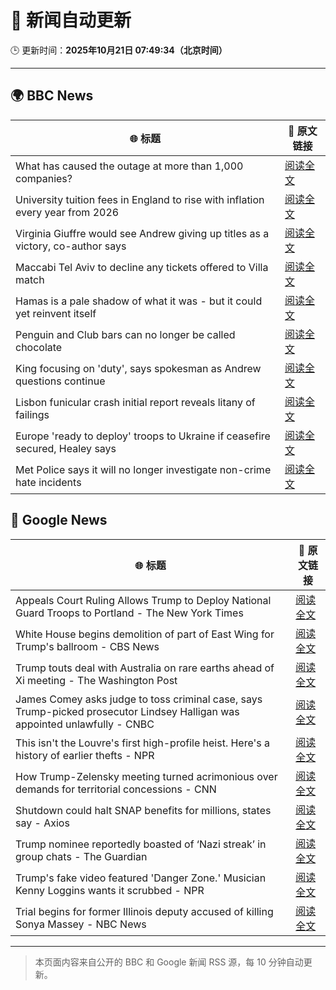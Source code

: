 # 🧠 新闻自动更新

🕒 更新时间：**2025年10月21日 07:49:34（北京时间）**

---

## 🌍 BBC News

| 🌐 标题 | 🔗 原文链接 |
|--------|-------------|
| What has caused the outage at more than 1,000 companies? | [阅读全文](https://www.bbc.com/news/articles/cev1en9077ro?at_medium=RSS&at_campaign=rss) |
| University tuition fees in England to rise with inflation every year from 2026 | [阅读全文](https://www.bbc.com/news/articles/cgkzj87n8rdo?at_medium=RSS&at_campaign=rss) |
| Virginia Giuffre would see Andrew giving up titles as a victory, co-author says | [阅读全文](https://www.bbc.com/news/articles/c201k3wd65yo?at_medium=RSS&at_campaign=rss) |
| Maccabi Tel Aviv to decline any tickets offered to Villa match | [阅读全文](https://www.bbc.com/sport/football/articles/c3w98224xx8o?at_medium=RSS&at_campaign=rss) |
| Hamas is a pale shadow of what it was - but it could yet reinvent itself | [阅读全文](https://www.bbc.com/news/articles/cn51w77vlp9o?at_medium=RSS&at_campaign=rss) |
| Penguin and Club bars can no longer be called chocolate | [阅读全文](https://www.bbc.com/news/articles/c86737yg3jlo?at_medium=RSS&at_campaign=rss) |
| King focusing on 'duty', says spokesman as Andrew questions continue | [阅读全文](https://www.bbc.com/news/articles/c4gzp6xgdx4o?at_medium=RSS&at_campaign=rss) |
| Lisbon funicular crash initial report reveals litany of failings | [阅读全文](https://www.bbc.com/news/articles/c20pg8pzp2no?at_medium=RSS&at_campaign=rss) |
| Europe 'ready to deploy' troops to Ukraine if ceasefire secured, Healey says | [阅读全文](https://www.bbc.com/news/articles/cd9kqve398vo?at_medium=RSS&at_campaign=rss) |
| Met Police says it will no longer investigate non-crime hate incidents | [阅读全文](https://www.bbc.com/news/articles/cwyp1gk0n23o?at_medium=RSS&at_campaign=rss) |

## 📰 Google News

| 🌐 标题 | 🔗 原文链接 |
|--------|-------------|
| Appeals Court Ruling Allows Trump to Deploy National Guard Troops to Portland - The New York Times | [阅读全文](https://news.google.com/rss/articles/CBMimAFBVV95cUxNcFgta0NqZF9IZnF3dXVrb1gyZDBFM1VsSUtsQlFFTjNwVjJVaHpfOF9mc1pTMzV0RmY0U25jWk1VWklQb1BLTU9qaXFua1lySmJseWE3U3J3RmNnbGYtMzl4Qm92Ty1WTUtNcUc1NmdyOGJWemdnUGFkQmVQbzM4a0N5cG1obHlIT2xLN2lZRTVXQm5vWTltTA?oc=5) |
| White House begins demolition of part of East Wing for Trump's ballroom - CBS News | [阅读全文](https://news.google.com/rss/articles/CBMie0FVX3lxTFBmX2huYzdkU2p2TFZwcmtwcFRrc19lRDF6dXUyd0FrWHNiMFd0S3ZUMl9lSTlFOTRBRG9fa21taDZJXzhiSVRYR2FnY0M0c2NTanV6OXUyZDhEeEJ1ek9HbXhjeFhNbjZ6SG5LTWsxdkZlNmpUSkZPYWd1UdIBgAFBVV95cUxQVHV5TFVUS0tlYkE4eURhcFIzX0VRNm80UTlRSFB3QUdCNUlueV9DajNDNXNSVElqX0pwbGNxZVdxTkpzZHlrQ1pXUkhyTEI4SVFlWUlJZEhKSkQ3dndocDg5cUNBcDdYdWpaa1lOZFRjdzJHd2dTWTFZTGJmZlc4Uw?oc=5) |
| Trump touts deal with Australia on rare earths ahead of Xi meeting - The Washington Post | [阅读全文](https://news.google.com/rss/articles/CBMijgFBVV95cUxQT2xURkVPLXFrWHJIT0Zmb1pxaXpEenFrQVJTUnRUamloeFhvR2hnSlhCSzlmZFU3alZ2Mm40b0wtUGtSendLclV5VDl3VG1WQ1dLQ2JvUFdMMUxQSk92VHQ0TjZYaTdUWUFQQTlXeWhtQm9rdnE3OUlxLTdET2RRbXVfdTVGWXhrOHJEVDRn?oc=5) |
| James Comey asks judge to toss criminal case, says Trump-picked prosecutor Lindsey Halligan was appointed unlawfully - CNBC | [阅读全文](https://news.google.com/rss/articles/CBMie0FVX3lxTE9ZTEZpWkJ0Ty1KSDlqTlhwZTU4NmgzYVN3Z0I4UktDSkhkU2xyZlF3Vi1ZWEdybHpTdmplM2ItUEFhRVBKRkNwamFLS0pOdGJGc1RobGNhTzc0WTVoVkprWWFYdXNQUDZDamd4MThnLUxlRE1wZ3VxSm92c9IBgAFBVV95cUxPMGVZVGpRUlNjcURwaU9VY214d00tRlR2WXhCZVZNVS02dGg3ZFBvNm0yRXIxLW00eFA1RVNCUVJsTmdCMWVMZTh5bVY5dUd2S05oNzZmNE5lV1N6UW43Q1ljQ2swbnpxcFExb1RXVkdXWXRUVHlYV2V3emFSeVJfSA?oc=5) |
| This isn't the Louvre's first high-profile heist. Here's a history of earlier thefts - NPR | [阅读全文](https://news.google.com/rss/articles/CBMif0FVX3lxTE5PVW1Fd3k3TFdTYUZFWWh4Q1RsN0U0cGVZc0ZYM0wwUXZZSzV0eTdDWm9SbWdWVV9MbFYyS1RhZGFFclBDMS1IYzlNalVaZVRMcE5Qa1lGa01kOGdFS2FSM3BpaTBZX2xSMzcyUGh1X2N5SUNjeWUzN3B1UTkyQ3M?oc=5) |
| How Trump-Zelensky meeting turned acrimonious over demands for territorial concessions - CNN | [阅读全文](https://news.google.com/rss/articles/CBMijwFBVV95cUxQRXJEeVVXWU5tTVMwUkRUNkU5d3FiLV9pMmJDNXFENEh1M0NiYi1VdmtPZ0FXZmtjdmFsd3pLVnJRaW04SXFwT192Vi13OXN5UkpJZEZzZjFsM1lJUUZiVmZEQ1VXbkFJUExzZEZpcEpqLW1PTU1Ia2d0UlV2dkNpV2xhSzc1Qzdtd0dXSXpxaw?oc=5) |
| Shutdown could halt SNAP benefits for millions, states say - Axios | [阅读全文](https://news.google.com/rss/articles/CBMie0FVX3lxTE1qemZ4YjN1eFVJNk9WV004d3BOQjBLWUQ5NWZISmx2WTRZekxmNTdBY092WnRWSzFQR29naGNPa0hSZmVLRmN1NUw2NUItSWlTZmFUSnMwLUFobG95bWZYa3ZzS2szYmQzU2FnaVo4Zmx3YTNPZ3NsRGd5Yw?oc=5) |
| Trump nominee reportedly boasted of ‘Nazi streak’ in group chats - The Guardian | [阅读全文](https://news.google.com/rss/articles/CBMikgFBVV95cUxNUUNTalVPWElPSFpHWTloOGN6THBFRVhBZHIwWThob1N6ajlUZl9TSWc2VkdMaVBWOUlUcmJhdXM0QmgzTlB4Rnc4N2VIY1AxaE9HQUVyeGpiSVlPbDUyT2tIek9udW1mUC16MTZ1YUJpa3dOdWJ0UTBhVGUxc20zYjVpalE1VjlBNkxwYTk4UnpOUQ?oc=5) |
| Trump's fake video featured 'Danger Zone.' Musician Kenny Loggins wants it scrubbed - NPR | [阅读全文](https://news.google.com/rss/articles/CBMihwFBVV95cUxORVhrZVdlVVN0RDdGYzR6NFp6NlJRWjlPQU1LLThrOVhnY21qRkRhZ0V0R29jQmJ1UktLeTZ1R2g1ZHdhUHVNT2JWWjZDS0VjRnRtaXEwYWdiRmxkVU9nVHBiUG5QUl9VakRueWp5blhlY3N4U0Y4SXJIWnR6OTZ6RU5pR05uWFk?oc=5) |
| Trial begins for former Illinois deputy accused of killing Sonya Massey - NBC News | [阅读全文](https://news.google.com/rss/articles/CBMisgFBVV95cUxNUGxSbnU0dElwMnlDaF9JUDJBT3NsbFdMeVhUUFpVR04zVmRrQjJRMld5b2tRMGtlOXNST3JKNWliNGNJXzA3cVpxS2x3VVFoWHYyQll4T2VOd0w5ZU5aUG52ZktCZFVqU2pyOVpGdUlIQ2wwY3NmaXdKT3BaX0NyY0Y4bEQ5cldjaHprYTQzcV9ISHZIYTJpemt0NzA3aFpiTkVaR3FtOHRmTWZMMGFhOGF30gFWQVVfeXFMUHc5WDZOUTk0N0ZTUnR3eFVCbzFVV2tmRGFuRUotWVBSVDNCd2lITTVKTVk4cHdUSDBPMHpDR0JkYUlZeU0tc3JmS1M3NXpndHlpcE1FZXc?oc=5) |

---
> 本页面内容来自公开的 BBC 和 Google 新闻 RSS 源，每 10 分钟自动更新。